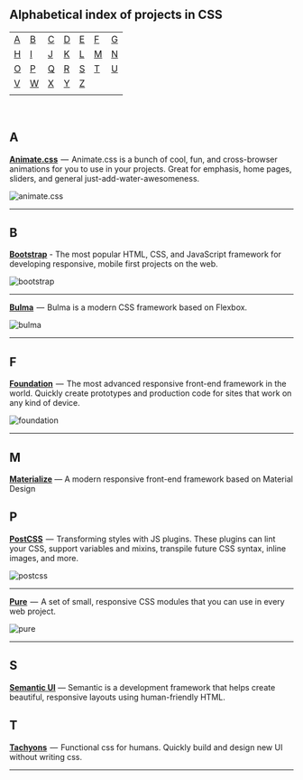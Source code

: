 ## Alphabetical index of projects in CSS

|       |       |       |       |       |       |       |
|---    |---    |---    |---    |---    |---    |    ---|
|[A](#a)|[B](#b)|[C](#c)|[D](#d)|[E](#e)|[F](#f)|[G](#g)|
|[H](#h)|[I](#i)|[J](#j)|[K](#k)|[L](#l)|[M](#m)|[N](#n)|
|[O](#o)|[P](#p)|[Q](#q)|[R](#r)|[S](#s)|[T](#t)|[U](#u)|
|[V](#v)|[W](#w)|[X](#x)|[Y](#y)|[Z](#z)|       |       |
|       |       |       |       |       |       |       |

<br>

## A

[**Animate.css**](https://github.com/daneden/animate.css)  —  Animate.css is a bunch of cool, fun, and cross-browser animations for you to use in your projects. Great for emphasis, home pages, sliders, and general just-add-water-awesomeness.

![animate.css](http://imgur.com/l94yNRx.png)

---

## B

[**Bootstrap**](https://github.com/twbs/bootstrap) - The most popular HTML, CSS, and JavaScript framework for developing responsive, mobile first projects on the web.

![bootstrap](http://imgur.com/YHZifVh.png)

---

[**Bulma**](https://github.com/jgthms/bulma)  —  Bulma is a modern CSS framework based on Flexbox.

![bulma](http://imgur.com/Mn2mHI8.png)

---

## F

[**Foundation**](https://github.com/zurb/foundation-sites)  —  The most advanced responsive front-end framework in the world. Quickly create prototypes and production code for sites that work on any kind of device.

![foundation](http://imgur.com/gMugT6l.png)

---

## M
[**Materialize**](https://materializecss.com/) — A modern responsive front-end framework based on Material Design

## P

[**PostCSS**](https://github.com/postcss/postcss)  —  Transforming styles with JS plugins. These plugins can lint your CSS, support variables and mixins, transpile future CSS syntax, inline images, and more.

![postcss](http://imgur.com/iw2T89A.png)

---

[**Pure**](https://github.com/yahoo/pure)  —  A set of small, responsive CSS modules that you can use in every web project.

![pure](http://imgur.com/g0wa74Q.png)

---

## S

[**Semantic UI**](https://semantic-ui.com/) — Semantic is a development framework that helps create beautiful, responsive layouts using human-friendly HTML.

## T

[**Tachyons**](https://github.com/tachyons-css/tachyons)  —  Functional css for humans. Quickly build and design new UI without writing css.

---
